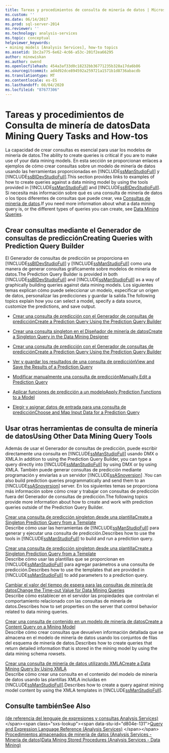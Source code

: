 ```yaml
---
title: Tareas y procedimientos de consulta de minería de datos | Microsoft Docs
ms.custom: ''
ms.date: 06/14/2017
ms.prod: sql-server-2014
ms.reviewer: ''
ms.technology: analysis-services
ms.topic: conceptual
helpviewer_keywords:
- mining models [Analysis Services], how-to topics
ms.assetid: 1bc2a775-6e62-4c66-a53c-201f2ea66295
author: minewiskan
ms.author: owend
ms.openlocfilehash: 454a3af33d0c18232bb36771235b328a17da6b86
ms.sourcegitcommit: ad4d92dce894592a259721a1571b1d8736abacdb
ms.translationtype: MT
ms.contentlocale: es-ES
ms.lasthandoff: 08/04/2020
ms.locfileid: "87677306"
---
```

# <a name="data-mining-query-tasks-and-how-tos"></a><span data-ttu-id="d804e-102">Tareas y procedimientos de Consulta de minería de datos</span><span class="sxs-lookup"><span data-stu-id="d804e-102">Data Mining Query Tasks and How-tos</span></span>
  <span data-ttu-id="d804e-103">La capacidad de crear consultas es esencial para usar los modelos de minería de datos.</span><span class="sxs-lookup"><span data-stu-id="d804e-103">The ability to create queries is critical if you are to make use of your data mining models.</span></span> <span data-ttu-id="d804e-104">En esta sección se proporcionan enlaces a ejemplos de cómo crear consultas sobre un modelo de minería de datos usando las herramientas proporcionadas en [!INCLUDE[ssManStudioFull](../../includes/ssmanstudiofull-md.md)] y [!INCLUDE[ssBIDevStudioFull](../../includes/ssbidevstudiofull-md.md)].</span><span class="sxs-lookup"><span data-stu-id="d804e-104">This section provides links to examples of how to create queries against a data mining model by using the tools provided in [!INCLUDE[ssManStudioFull](../../includes/ssmanstudiofull-md.md)] and [!INCLUDE[ssBIDevStudioFull](../../includes/ssbidevstudiofull-md.md)].</span></span> <span data-ttu-id="d804e-105">Si necesita más información sobre qué es una consulta de minería de datos o los tipos diferentes de consultas que puede crear, vea [Consultas de minería de datos](data-mining-queries.md).</span><span class="sxs-lookup"><span data-stu-id="d804e-105">If you need more information about what a data mining query is, or the different types of queries you can create, see [Data Mining Queries](data-mining-queries.md).</span></span>  
  
## <a name="creating-queries-with-prediction-query-builder"></a><span data-ttu-id="d804e-106">Crear consultas mediante el Generador de consultas de predicción</span><span class="sxs-lookup"><span data-stu-id="d804e-106">Creating Queries with Prediction Query Builder</span></span>  
 <span data-ttu-id="d804e-107">El Generador de consultas de predicción se proporciona en [!INCLUDE[ssBIDevStudioFull](../../includes/ssbidevstudiofull-md.md)] y [!INCLUDE[ssManStudioFull](../../includes/ssmanstudiofull-md.md)] como una manera de generar consultas gráficamente sobre modelos de minería de datos.</span><span class="sxs-lookup"><span data-stu-id="d804e-107">The Prediction Query Builder is provided in both [!INCLUDE[ssBIDevStudioFull](../../includes/ssbidevstudiofull-md.md)] and [!INCLUDE[ssManStudioFull](../../includes/ssmanstudiofull-md.md)] as a way of graphically building queries against data mining models.</span></span> <span data-ttu-id="d804e-108">Los siguientes temas explican cómo puede seleccionar un modelo, especificar un origen de datos, personalizar las predicciones y guardar la salida.</span><span class="sxs-lookup"><span data-stu-id="d804e-108">The following topics explain how you can select a model, specify a data source, customize the predictions, and save output.</span></span>  
  
-   [<span data-ttu-id="d804e-109">Crear una consulta de predicción con el Generador de consultas de predicción</span><span class="sxs-lookup"><span data-stu-id="d804e-109">Create a Prediction Query Using the Prediction Query Builder</span></span>](create-a-prediction-query-using-the-prediction-query-builder.md)  
  
-   [<span data-ttu-id="d804e-110">Crear una consulta singleton en el Diseñador de minería de datos</span><span class="sxs-lookup"><span data-stu-id="d804e-110">Create a Singleton Query in the Data Mining Designer</span></span>](create-a-singleton-query-in-the-data-mining-designer.md)  
  
-   [<span data-ttu-id="d804e-111">Crear una consulta de predicción con el Generador de consultas de predicción</span><span class="sxs-lookup"><span data-stu-id="d804e-111">Create a Prediction Query Using the Prediction Query Builder</span></span>](create-a-prediction-query-using-the-prediction-query-builder.md)  
  
-   [<span data-ttu-id="d804e-112">Ver y guardar los resultados de una consulta de predicción</span><span class="sxs-lookup"><span data-stu-id="d804e-112">View and Save the Results of a Prediction Query</span></span>](view-and-save-the-results-of-a-prediction-query.md)  
  
-   [<span data-ttu-id="d804e-113">Modificar manualmente una consulta de predicción</span><span class="sxs-lookup"><span data-stu-id="d804e-113">Manually Edit a Prediction Query</span></span>](manually-edit-a-prediction-query.md)  
  
-   [<span data-ttu-id="d804e-114">Aplicar funciones de predicción a un modelo</span><span class="sxs-lookup"><span data-stu-id="d804e-114">Apply Prediction Functions to a Model</span></span>](apply-prediction-functions-to-a-model.md)  
  
-   [<span data-ttu-id="d804e-115">Elegir y asignar datos de entrada para una consulta de predicción</span><span class="sxs-lookup"><span data-stu-id="d804e-115">Choose and Map Input Data for a Prediction Query</span></span>](choose-and-map-input-data-for-a-prediction-query.md)  
  
## <a name="using-other-data-mining-query-tools"></a><span data-ttu-id="d804e-116">Usar otras herramientas de consulta de minería de datos</span><span class="sxs-lookup"><span data-stu-id="d804e-116">Using Other Data Mining Query Tools</span></span>  
 <span data-ttu-id="d804e-117">Además de usar el Generador de consultas de predicción, puede escribir directamente una consulta en [!INCLUDE[ssManStudioFull](../../includes/ssmanstudiofull-md.md)] usando DMX o XMLA.</span><span class="sxs-lookup"><span data-stu-id="d804e-117">In addition to using the Prediction Query Builder, you can type a query directly into [!INCLUDE[ssManStudioFull](../../includes/ssmanstudiofull-md.md)] by using DMX or by using XMLA.</span></span> <span data-ttu-id="d804e-118">También puede generar consultas de predicción mediante programación y enviarlas a un servidor [!INCLUDE[ssASnoversion](../../includes/ssasnoversion-md.md)] .</span><span class="sxs-lookup"><span data-stu-id="d804e-118">You can also build prediction queries programmatically and send them to an [!INCLUDE[ssASnoversion](../../includes/ssasnoversion-md.md)] server.</span></span> <span data-ttu-id="d804e-119">En los siguientes temas se proporciona más información sobre cómo crear y trabajar con consultas de predicción fuera del Generador de consultas de predicción.</span><span class="sxs-lookup"><span data-stu-id="d804e-119">The following topics provide more information about how to create and work with prediction queries outside of the Prediction Query Builder.</span></span>  
  
 [<span data-ttu-id="d804e-120">Crear una consulta de predicción singleton desde una plantilla</span><span class="sxs-lookup"><span data-stu-id="d804e-120">Create a Singleton Prediction Query from a Template</span></span>](create-a-singleton-prediction-query-from-a-template.md)  
 <span data-ttu-id="d804e-121">Describe cómo usar las herramientas de [!INCLUDE[ssManStudioFull](../../includes/ssmanstudiofull-md.md)] para generar y ejecutar una consulta de predicción.</span><span class="sxs-lookup"><span data-stu-id="d804e-121">Describes how to use the tools in [!INCLUDE[ssManStudioFull](../../includes/ssmanstudiofull-md.md)] to build and run a prediction query.</span></span>  
  
 [<span data-ttu-id="d804e-122">Crear una consulta de predicción singleton desde una plantilla</span><span class="sxs-lookup"><span data-stu-id="d804e-122">Create a Singleton Prediction Query from a Template</span></span>](create-a-singleton-prediction-query-from-a-template.md)  
 <span data-ttu-id="d804e-123">Describe cómo usar las plantillas que se proporcionan en [!INCLUDE[ssManStudioFull](../../includes/ssmanstudiofull-md.md)] para agregar parámetros a una consulta de predicción.</span><span class="sxs-lookup"><span data-stu-id="d804e-123">Describes how to use the templates that are provided in [!INCLUDE[ssManStudioFull](../../includes/ssmanstudiofull-md.md)] to add parameters to a prediction query.</span></span>  
  
 [<span data-ttu-id="d804e-124">Cambiar el valor del tiempo de espera para las consultas de minería de datos</span><span class="sxs-lookup"><span data-stu-id="d804e-124">Change the Time-out Value for Data Mining Queries</span></span>](change-the-time-out-value-for-data-mining-queries.md)  
 <span data-ttu-id="d804e-125">Describe cómo establecer en el servidor las propiedades que controlan el comportamiento relacionado con las consultas de minería de datos.</span><span class="sxs-lookup"><span data-stu-id="d804e-125">Describes how to set properties on the server that control behavior related to data mining queries.</span></span>  
  
 [<span data-ttu-id="d804e-126">Crear una consulta de contenido en un modelo de minería de datos</span><span class="sxs-lookup"><span data-stu-id="d804e-126">Create a Content Query on a Mining Model</span></span>](create-a-content-query-on-a-mining-model.md)  
 <span data-ttu-id="d804e-127">Describe cómo crear consultas que devuelven información detallada que se almacena en el modelo de minería de datos usando los conjuntos de filas del esquema de minería de datos.</span><span class="sxs-lookup"><span data-stu-id="d804e-127">Describes how to create queries that return detailed information that is stored in the mining model by using the data mining schema rowsets.</span></span>  
  
 [<span data-ttu-id="d804e-128">Crear una consulta de minería de datos utilizando XMLA</span><span class="sxs-lookup"><span data-stu-id="d804e-128">Create a Data Mining Query by Using XMLA</span></span>](create-a-data-mining-query-by-using-xmla.md)  
 <span data-ttu-id="d804e-129">Describe cómo crear una consulta en el contenido del modelo de minería de datos usando las plantillas XMLA incluidas en [!INCLUDE[ssManStudioFull](../../includes/ssmanstudiofull-md.md)].</span><span class="sxs-lookup"><span data-stu-id="d804e-129">Describes how to create a query against mining model content by using the XMLA templates in [!INCLUDE[ssManStudioFull](../../includes/ssmanstudiofull-md.md)].</span></span>  
  
## <a name="see-also"></a><span data-ttu-id="d804e-130">Consulte también</span><span class="sxs-lookup"><span data-stu-id="d804e-130">See Also</span></span>  
 <span data-ttu-id="d804e-131">[&#40;de referencia del lenguaje de expresiones y consultas Analysis Services&#41;](https://msdn.microsoft.com/library/gg492188(SQL.130).aspx) </span><span class="sxs-lookup"><span data-stu-id="d804e-131">[Query and Expression Language Reference &#40;Analysis Services&#41;](https://msdn.microsoft.com/library/gg492188(SQL.130).aspx) </span></span>  
 [<span data-ttu-id="d804e-132">Procedimientos almacenados de minería de datos &#40;Analysis Services - Minería de datos&#41;</span><span class="sxs-lookup"><span data-stu-id="d804e-132">Data Mining Stored Procedures &#40;Analysis Services - Data Mining&#41;</span></span>](/sql/analysis-services/data-mining/data-mining-stored-procedures-analysis-services-data-mining)  
  
  
